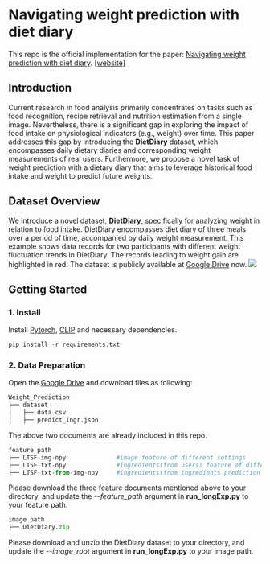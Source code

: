 # Navigating weight prediction with diet diary
This repo is the official implementation for the paper: [Navigating weight prediction with diet diary](https://www.arxiv.org/abs/2408.05445). [[website]](https://yxg1005.github.io/weight-prediction)

## Introduction
Current research in food analysis primarily concentrates on tasks such as food recognition, recipe retrieval and nutrition estimation from a single image. Nevertheless, there is a significant gap in exploring the impact of food intake on physiological indicators (e.g., weight) over time. This paper addresses this gap by introducing the **DietDiary** dataset, which encompasses daily dietary diaries and corresponding weight measurements of real users. Furthermore, we propose a novel task of weight prediction with a dietary diary that aims to leverage historical food intake and weight to predict future weights.

## Dataset Overview
We introduce a novel dataset, **DietDiary**, specifically for analyzing weight in relation to food intake. DietDiary encompasses diet diary of three meals over a period of time, accompanied by daily weight measurement. This example shows data records for two participants with different weight fluctuation trends in DietDiary. The records leading to weight gain are highlighted in red. The dataset is publicly available at [Google Drive](https://drive.google.com/drive/folders/1XYkdJAlY-PIPd3MQWNnX9jlOvOs2RZ36?usp=sharing) now.
![](.//pics//dataset-example.png)

## Getting Started
### 1. Install
Install [Pytorch](https://pytorch.org/get-started/locally/), [CLIP](https://github.com/openai/CLIP) and necessary dependencies.
```python
pip install -r requirements.txt
```

### 2. Data Preparation
Open the  [Google Drive](https://drive.google.com/drive/folders/1XYkdJAlY-PIPd3MQWNnX9jlOvOs2RZ36?usp=sharing) and download files as following:
```python
Weight_Prediction
├── dataset
│   ├── data.csv
│   ├── predict_ingr.json
```
The above two documents are already included in this repo.  

```python
feature path
├── LTSF-img-npy              #image feature of different settings
├── LTSF-txt-npy              #ingredients(from users) feature of different settings
├── LTSF-txt-from-img-npy     #ingredients(from ingredients prediction model) feature of different settings
```
Please download the three feature documents mentioned above to your directory, and update the *--feature_path* argument in **run_longExp.py** to your feature path.

```python
image path
├── DietDiary.zip
```
Please download and unzip the DietDiary dataset to your directory, and update the *--image_root* argument in **run_longExp.py** to your image path.
